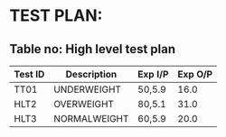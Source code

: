 # TEST PLAN:

## Table no: High level test plan

|Test ID | Description | Exp I/P | Exp O/P |
|--------|-------------|---------|---------|
|TT01    | UNDERWEIGHT | 50,5.9 | 16.0 |
|HLT2    | OVERWEIGHT  | 80,5.1 | 31.0 |
|HLT3    | NORMALWEIGHT| 60,5.9 | 20.0 |
